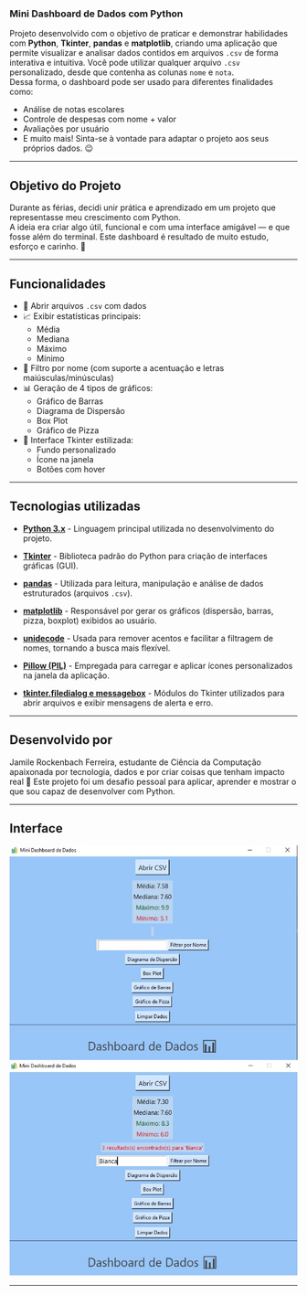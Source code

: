 ### Mini Dashboard de Dados com Python

Projeto desenvolvido com o objetivo de praticar e demonstrar habilidades com **Python**, **Tkinter**, **pandas** e **matplotlib**, criando uma aplicação que permite visualizar e analisar dados contidos em arquivos `.csv` de forma interativa e intuitiva.
Você pode utilizar qualquer arquivo `.csv` personalizado, desde que contenha as colunas `nome` e `nota`.  
Dessa forma, o dashboard pode ser usado para diferentes finalidades como:
- Análise de notas escolares
- Controle de despesas com nome + valor
- Avaliações por usuário
- E muito mais!
Sinta-se à vontade para adaptar o projeto aos seus próprios dados. 😉

---

## Objetivo do Projeto

Durante as férias, decidi unir prática e aprendizado em um projeto que representasse meu crescimento com Python.  
A ideia era criar algo útil, funcional e com uma interface amigável — e que fosse além do terminal.
Este dashboard é resultado de muito estudo, esforço e carinho. 💙

---

## Funcionalidades

- 📂 Abrir arquivos `.csv` com dados
- 📈 Exibir estatísticas principais:
  - Média
  - Mediana
  - Máximo
  - Mínimo
- 🎯 Filtro por nome (com suporte a acentuação e letras maiúsculas/minúsculas)
- 📊 Geração de 4 tipos de gráficos:
  - Gráfico de Barras
  - Diagrama de Dispersão
  - Box Plot
  - Gráfico de Pizza
- 🎨 Interface Tkinter estilizada:
  - Fundo personalizado
  - Ícone na janela
  - Botões com hover

---

## Tecnologias utilizadas

- **[Python 3.x](https://www.python.org/)** - Linguagem principal utilizada no desenvolvimento do projeto.

- **[Tkinter](https://docs.python.org/3/library/tkinter.html)** - Biblioteca padrão do Python para criação de interfaces gráficas (GUI).

- **[pandas](https://pandas.pydata.org/)** - Utilizada para leitura, manipulação e análise de dados estruturados (arquivos `.csv`).

- **[matplotlib](https://matplotlib.org/)** - Responsável por gerar os gráficos (dispersão, barras, pizza, boxplot) exibidos ao usuário.

- **[unidecode](https://pypi.org/project/Unidecode/)** - Usada para remover acentos e facilitar a filtragem de nomes, tornando a busca mais flexível.

- **[Pillow (PIL)](https://python-pillow.org/)** - Empregada para carregar e aplicar ícones personalizados na janela da aplicação.

- **[tkinter.filedialog e messagebox](https://docs.python.org/3/library/dialog.html)** - Módulos do Tkinter utilizados para abrir arquivos e exibir mensagens de alerta e erro.

---

## Desenvolvido por

Jamile Rockenbach Ferreira, estudante de Ciência da Computação apaixonada por tecnologia, dados e por criar coisas que tenham impacto real 💜
Este projeto foi um desafio pessoal para aplicar, aprender e mostrar o que sou capaz de desenvolver com Python.

---

## Interface

![Imagem do dashboard](assets/inicio.jpeg)
![Imagem do dashboard funcional](assets/funcional.jpeg)

---